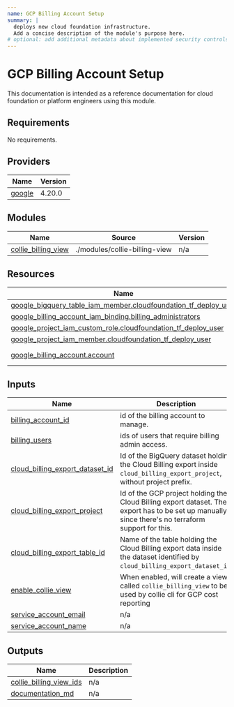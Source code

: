 ```yaml
---
name: GCP Billing Account Setup
summary: |
  deploys new cloud foundation infrastructure.
  Add a concise description of the module's purpose here.
# optional: add additional metadata about implemented security controls
---
```


# GCP Billing Account Setup

This documentation is intended as a reference documentation for cloud foundation or platform engineers using this module.
  
<!-- BEGIN_TF_DOCS -->
## Requirements

No requirements.

## Providers

| Name | Version |
|------|---------|
| <a name="provider_google"></a> [google](#provider\_google) | 4.20.0 |

## Modules

| Name | Source | Version |
|------|--------|---------|
| <a name="module_collie_billing_view"></a> [collie\_billing\_view](#module\_collie\_billing\_view) | ./modules/collie-billing-view | n/a |

## Resources

| Name | Type |
|------|------|
| [google_bigquery_table_iam_member.cloudfoundation_tf_deploy_user](https://registry.terraform.io/providers/hashicorp/google/latest/docs/resources/bigquery_table_iam_member) | resource |
| [google_billing_account_iam_binding.billing_administrators](https://registry.terraform.io/providers/hashicorp/google/latest/docs/resources/billing_account_iam_binding) | resource |
| [google_project_iam_custom_role.cloudfoundation_tf_deploy_user](https://registry.terraform.io/providers/hashicorp/google/latest/docs/resources/project_iam_custom_role) | resource |
| [google_project_iam_member.cloudfoundation_tf_deploy_user](https://registry.terraform.io/providers/hashicorp/google/latest/docs/resources/project_iam_member) | resource |
| [google_billing_account.account](https://registry.terraform.io/providers/hashicorp/google/latest/docs/data-sources/billing_account) | data source |

## Inputs

| Name | Description | Type | Default | Required |
|------|-------------|------|---------|:--------:|
| <a name="input_billing_account_id"></a> [billing\_account\_id](#input\_billing\_account\_id) | id of the billing account to manage. | `string` | n/a | yes |
| <a name="input_billing_users"></a> [billing\_users](#input\_billing\_users) | ids of users that require billing admin access. | `list(string)` | n/a | yes |
| <a name="input_cloud_billing_export_dataset_id"></a> [cloud\_billing\_export\_dataset\_id](#input\_cloud\_billing\_export\_dataset\_id) | Id of the BigQuery dataset holding the Cloud Billing export inside `cloud_billing_export_project`, without project prefix. | `string` | n/a | yes |
| <a name="input_cloud_billing_export_project"></a> [cloud\_billing\_export\_project](#input\_cloud\_billing\_export\_project) | Id of the GCP project holding the Cloud Billing export dataset. The export has to be set up manually since there's no terraform support for this. | `string` | n/a | yes |
| <a name="input_cloud_billing_export_table_id"></a> [cloud\_billing\_export\_table\_id](#input\_cloud\_billing\_export\_table\_id) | Name of the table holding the Cloud Billing export data inside the dataset identified by `cloud_billing_export_dataset_id`. | `string` | n/a | yes |
| <a name="input_enable_collie_view"></a> [enable\_collie\_view](#input\_enable\_collie\_view) | When enabled, will create a view called `collie_billing_view` to be used by collie cli for GCP cost reporting | `bool` | n/a | yes |
| <a name="input_service_account_email"></a> [service\_account\_email](#input\_service\_account\_email) | n/a | `string` | n/a | yes |
| <a name="input_service_account_name"></a> [service\_account\_name](#input\_service\_account\_name) | n/a | `string` | n/a | yes |

## Outputs

| Name | Description |
|------|-------------|
| <a name="output_collie_billing_view_ids"></a> [collie\_billing\_view\_ids](#output\_collie\_billing\_view\_ids) | n/a |
| <a name="output_documentation_md"></a> [documentation\_md](#output\_documentation\_md) | n/a |
<!-- END_TF_DOCS -->